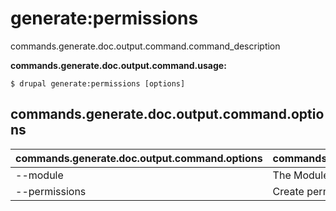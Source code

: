 # generate:permissions
commands.generate.doc.output.command.command_description

**commands.generate.doc.output.command.usage:**
```
$ drupal generate:permissions [options] 
```

## commands.generate.doc.output.command.options
commands.generate.doc.output.command.options | commands.generate.doc.output.command.details
-------|-------------
--module | The Module name.
--permissions | Create permissions.

